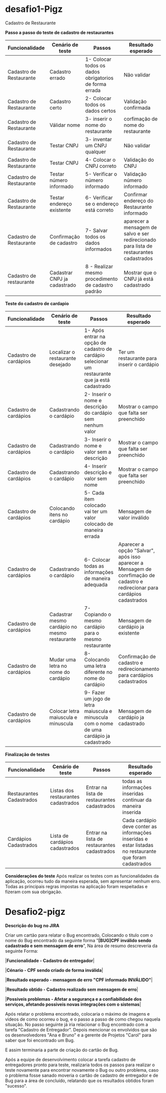 # desafio1-Pigz
Cadastro de Restaurante

**Passo a passo do teste de cadastro de restaurantes**

| Funcionalidade | Cenário de teste | Passos | Resultado esperado |
|--|--|--|--| 
| Cadastro de Restaurante | Cadastro errado | 1- Colocar todos os dados obrigatorios de forma errada | Não validar |
| Cadastro de Restaurante | Cadastro certo | 2- Colocar todos os dados certos | Validação confirmada |
| Cadastro de Restaurante | Válidar nome | 3- inserir o nome do restaurante | corfimação de nome do restaurante  |
| Cadastro de Restaurante | Testar CNPJ  | 3- inventar um CNPJ qualquer | Não validar |
| Cadastro de Restaurante | Testar CNPJ | 4- Colocar o CNPJ correto | Validação do CNPJ |
| Cadastro de Restaurante | Testar número informado | 5- Verificar o número informado | Validação número informado |
| Cadastro de Restaurante | Testar endereço existente | 6- Verificar se o endereço está correto | Confirmar endereço do Restaurante informado |
| Cadastro de Restaurante | Confirmação de cadastro | 7- Salvar todos os dados informados | aparecer a mensagem de salvo e ser redirecionado para lista de restaurantes cadastrados |
| Cadastro de restaurante | Cadastrar CNPJ ja cadastrado | 8 - Realizar mesmo procedimento de cadastro padrão | Mostrar que o CNPJ já está cadastrado |

**Teste do cadastro de cardapio**

| Funcionalidade | Cenário de teste | Passos | Resultado esperado |
|--|--|--|--|
| Cadastro de cardápios | Localizar o restaurante desejado | 1- Após entrar na opção de cadastro de cardápio selecionar um restaurante que ja está cadastrado | Ter um restaurante para inserir o cardápio |
| Cadastro de cardápios | Cadastrando o cardápio | 2- Inserir o nome e descrição do cardápio sem nenhum valor | Mostrar o campo que falta ser preenchido |
| Cadastro de cardápios | Cadastrando o cardápio | 3- Inserir o nome e valor sem a descrição | Mostrar o campo que falta ser preenchido |
| Cadastro de cardápios | Cadastrando o cardápio | 4- Inserir descrição e valor sem nome  | Mostrar o campo que falta ser preenchido |
| Cadastro de cardápios | Colocando itens no cardápio | 5- Cada item colocado vai ter um valor colocado de maneira errada | Mensagem de valor inválido |
| Cadastro de cardápios | Cadastrando o cardápio | 6- Colocar todas as informações de maneira adequada | Aparecer a opção "Salvar", após isso aparecer a Mensagem de conrfimação de cadastro e redirecionar para cardápios cadastrados |
| Cadastro de cardápios | Cadastrar mesmo cardápio no mesmo restaurante | 7- Copiando o mesmo cardápio para o mesmo restaurante | Mensagem de cardápio ja existente |
| Cadastro de cardápios | Mudar uma letra no nome do cardápio | 8- Colocando uma letra diferente no nome do cardápio | Confirmação de cadastro e redirecionamento para cardápios cadastrados |
| Cadastro de cardápios | Colocar letra maiuscula e minuscula  | 9- Fazer um jogo de letra maiuscula e minuscula com o nome de uma cardápio ja cadastrado | Mensagem de cardápio ja cadastrado |

**Finalização de testes**

| Funcionalidade | Cenário de teste | Passos | Resultado esperado |
|--|--|--|--|
| Restaurantes Cadastrados | Listas dos restaurantes cadastrados | Entrar na lista de restaurantes cadastrados | todas as informações inseridas continuar da maneira inserida |
| Cardápios Cadastrados | Lista de cardápios cadastrados | Entrar na lista de restaurantes cadastrados | Cada cardápio deve conter as informações inseridas e estar listadas no restaurante que foram cadastrados |


**Considerações do teste**
Após realizar os testes com as funcionalidades da aplicação, ocorreu tudo da maneira esperada, sem apresentar nenhum erro. Todas as principais regras impostas na aplicação foram respeitadas e fizeram com sua obrigação.


# Desafio2-pigz

**Descrição do bug no JIRA**

Criar um cartão para relatar o Bug encontrado, Colocando o titulo com o nome do Bug encontrado da seguinte forma "**[BUG]CPF inválido sendo cadastrado e sem mensagem de erro**", Na área de resumo descreveria da seguinte Forma:

|**Funcionalidade - Cadastro de entregador**|

|**Cénario - CPF sendo criado de forma inválida**|

|**Resultado esperado - mensagem de erro "CPF informado INVÁLIDO"**|

|**Resultado obtido - Cadastro realizado sem mensagem de erro**|

|**Possiveis problemas - Afetar a segurança e a confiabilidade dos serviços, afetando possiveis novas integrações com o sistemas**|


Após relatar o problema encontrado, colocaria o máximo de imagens e videos de como ocorreu o bug, e o passo a passo de como chegou naquela situação.
No passo seguinte já iria relacionar o Bug encontrado com a tarefa "Cadastro de Entregador".
Depois mencionar os envolvidos que são os desenvolvedores "Ana e Bruno" e a gerente de Projetos "Carol" para saber que foi encontrado um Bug.

E assim terminaria a parte de criação do cartão de Bug.

Após a equipe de desenvolvimento colocar a tarefa cadastro de entregadores pronto para teste, realizaria todos os passos para realizar o teste novamente para encontrar novamente o Bug ou outro problema, caso o problema fosse sanado moveria o cartão de cadastro de entregador e de Bug para a área de concluído, relatando que os resultados obtidos foram "sucesso".




